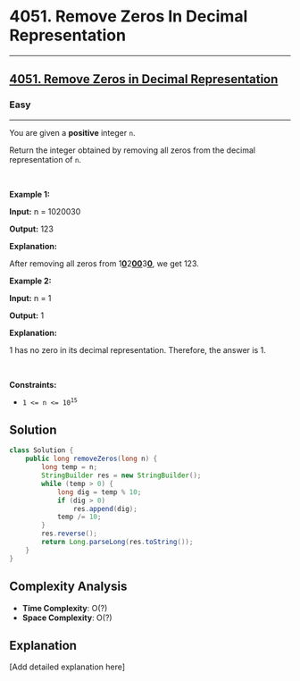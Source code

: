 # 4051. Remove Zeros In Decimal Representation


---

<h2><a href="https://leetcode.com/problems/remove-zeros-in-decimal-representation">4051. Remove Zeros in Decimal Representation</a></h2><h3>Easy</h3><hr><p>You are given a <strong>positive</strong> integer <code>n</code>.</p>

<p>Return the integer obtained by removing all zeros from the decimal representation of <code>n</code>.</p>

<p>&nbsp;</p>
<p><strong class="example">Example 1:</strong></p>

<div class="example-block">
<p><strong>Input:</strong> <span class="example-io">n = 1020030</span></p>

<p><strong>Output:</strong> <span class="example-io">123</span></p>

<p><strong>Explanation:</strong></p>

<p>After removing all zeros from 1<strong><u>0</u></strong>2<strong><u>00</u></strong>3<strong><u>0</u></strong>, we get 123.</p>
</div>

<p><strong class="example">Example 2:</strong></p>

<div class="example-block">
<p><strong>Input:</strong> <span class="example-io">n = 1</span></p>

<p><strong>Output:</strong> <span class="example-io">1</span></p>

<p><strong>Explanation:</strong></p>

<p>1 has no zero in its decimal representation. Therefore, the answer is 1.</p>
</div>

<p>&nbsp;</p>
<p><strong>Constraints:</strong></p>

<ul>
	<li><code>1 &lt;= n &lt;= 10<sup>15</sup></code></li>
</ul>


## Solution

```java
class Solution {
    public long removeZeros(long n) {  
        long temp = n;
        StringBuilder res = new StringBuilder();
        while (temp > 0) {
            long dig = temp % 10;
            if (dig > 0)
                res.append(dig);
            temp /= 10;
        }
        res.reverse(); 
        return Long.parseLong(res.toString());
    }
}
```

## Complexity Analysis

- **Time Complexity**: O(?)
- **Space Complexity**: O(?)

## Explanation

[Add detailed explanation here]


